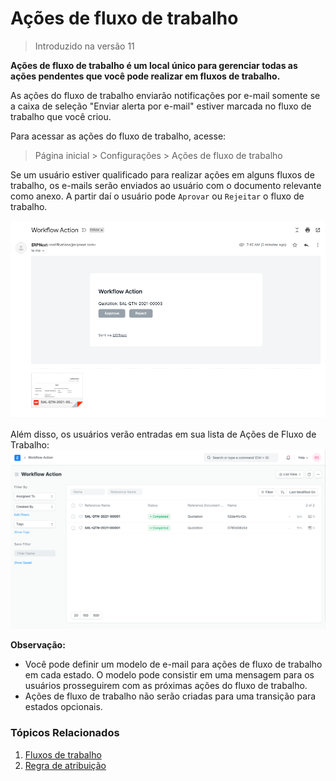 # Ações de fluxo de trabalho




> 
> Introduzido na versão 11
> 
> 
> 


**Ações de fluxo de trabalho é um local único para gerenciar todas as ações pendentes que você pode realizar em fluxos de trabalho.**


As ações do fluxo de trabalho enviarão notificações por e-mail somente se a caixa de seleção "Enviar alerta por e-mail" estiver marcada no fluxo de trabalho que você criou.


Para acessar as ações do fluxo de trabalho, acesse:



> 
> Página inicial > Configurações > Ações de fluxo de trabalho
> 
> 
> 


Se um usuário estiver qualificado para realizar ações em alguns fluxos de trabalho, os e-mails serão enviados ao usuário com o documento relevante como anexo. A partir daí o usuário pode `Aprovar` ou `Rejeitar` o fluxo de trabalho.


![E-mail de ação de fluxo de trabalho](/files/workflow-actions-email.png)


Além disso, os usuários verão entradas em sua lista de Ações de Fluxo de Trabalho:
![Lista de ações de fluxo de trabalho](/files/workflow-actions-list.png)


**Observação:**


* Você pode definir um modelo de e-mail para ações de fluxo de trabalho em cada estado. O modelo pode consistir em uma mensagem para os usuários prosseguirem com as próximas ações do fluxo de trabalho.
* Ações de fluxo de trabalho não serão criadas para uma transição para estados opcionais.


### Tópicos Relacionados


1. [Fluxos de trabalho](/docs/pt/setting-up/workflows)
2. [Regra de atribuição](/docs/pt/automation/assignment-rule)



